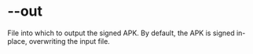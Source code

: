 # --out
File into which to output the signed APK. By default, the
APK is signed in-place, overwriting the input file.